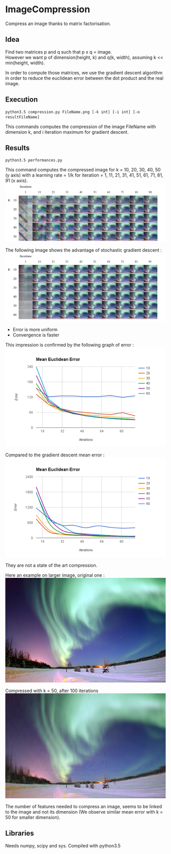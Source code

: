 # ImageCompression
Compress an image thanks to matrix factorisation.

## Idea
Find two matrices p and q such that p x q = image.  
However we want p of dimension(height, k) and q(k, width), assuming k << min(height, width).  

In order to compute those matrices, we use the gradient descent algorithm in order to reduce the euclidean error between the dot product and the real image.  

## Execution
```
python3.5 compression.py FileName.png [-k int] [-i int] [-o resultFileName]
```
This commands computes the compression of the image FileName with dimension k, and i iteration maximum for gradient descent.   

## Results
```
python3.5 performances.py
```
This command computes the compressed image for k = 10, 20, 30, 40, 50 (y axis) with a learning rate = 1/k for iteration = 1, 11, 21, 31, 41, 51, 61, 71, 81, 91 (x axis).  
![ResultGD](https://raw.githubusercontent.com/Jeanselme/ImageCompression/master/Images/GDResults.png)  

The following image shows the advantage of stochastic gradient descent :  
![ResultSGD](https://raw.githubusercontent.com/Jeanselme/ImageCompression/master/Images/SGDResults.png)  
-	Error is more uniform
-	Convergence is faster

This impression is confirmed by the following graph of error :  
![SGDError](https://raw.githubusercontent.com/Jeanselme/ImageCompression/master/Images/SGDError.png)  

Compared to the gradient descent mean error :  
![GDError](https://raw.githubusercontent.com/Jeanselme/ImageCompression/master/Images/GDError.png)  

They are not a state of the art compression.  

Here an example on larger image, original one :  
![HighDimension](https://raw.githubusercontent.com/Jeanselme/ImageCompression/master/Images/HighDimension.jpg)  

Compressed with k = 50, after 100 iterations  
![Compressed](https://raw.githubusercontent.com/Jeanselme/ImageCompression/master/Images/Compression-50-100.png)  

The number of features needed to compress an image, seems to be linked to the image and not its dimension (We observe similar mean error with k = 50 for smaller dimension).

## Libraries
Needs numpy, scipy and sys. Compiled with python3.5
